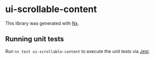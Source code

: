 # ui-scrollable-content

This library was generated with [Nx](https://nx.dev).

## Running unit tests

Run `nx test ui-scrollable-content` to execute the unit tests via [Jest](https://jestjs.io).
